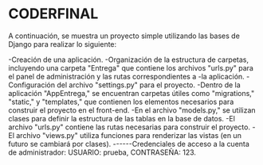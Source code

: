 # CODERFINAL
A continuación, se muestra un proyecto simple utilizando las bases de Django para realizar lo siguiente:

-Creación de una aplicación.
-Organización de la estructura de carpetas, incluyendo una carpeta "Entrega" que contiene los archivos "urls.py" para el panel de administración y las rutas correspondientes a -la aplicación.
-Configuración del archivo "settings.py" para el proyecto.
-Dentro de la aplicación "AppEntrega," se encuentran carpetas útiles como "migrations," "static," y "templates," que contienen los elementos necesarios para construir el proyecto en el front-end.
-En el archivo "models.py," se utilizan clases para definir la estructura de las tablas en la base de datos.
-El archivo "urls.py" contiene las rutas necesarias para construir el proyecto.
-El archivo "views.py" utiliza funciones para renderizar las vistas (en un futuro se cambiará por clases).
------Credenciales de acceso a la cuenta de administrador: USUARIO: prueba, CONTRASEÑA: 123.
